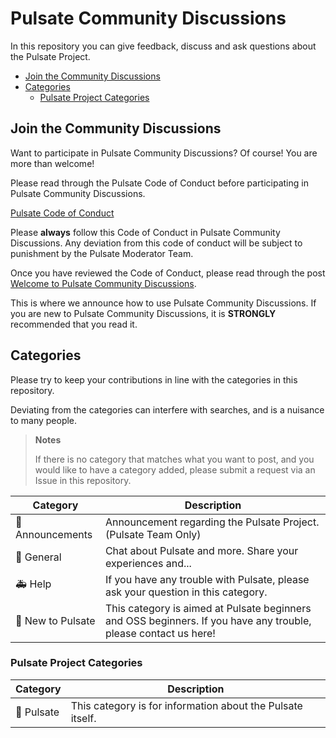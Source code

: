 # Pulsate Community Discussions

In this repository you can give feedback, discuss and ask questions about the
Pulsate Project.

- [Join the Community Discussions](#join-the-community-discussions)
- [Categories](#categories)
  - [Pulsate Project Categories](#pulsate-project-categories)

## Join the Community Discussions

Want to participate in Pulsate Community Discussions? Of course! You are more
than welcome!

Please read through the Pulsate Code of Conduct before participating in Pulsate
Community Discussions.

[Pulsate Code of Conduct][code-of-conduct]

Please **always** follow this Code of Conduct in Pulsate Community Discussions.
Any deviation from this code of conduct will be subject to punishment by the
Pulsate Moderator Team.

Once you have reviewed the Code of Conduct, please read through the post [Welcome to Pulsate Community Discussions]().

This is where we announce how to use Pulsate Community Discussions. If you are
new to Pulsate Community Discussions, it is **STRONGLY** recommended that you
read it.

## Categories

Please try to keep your contributions in line with the categories in this
repository.

Deviating from the categories can interfere with searches, and is a nuisance to
many people.

> **Notes**
>
> If there is no category that matches what you want to post, and you would like
> to have a category added, please submit a request via an Issue in this
> repository.

| Category          | Description                                                                                                     |
| ----------------- | --------------------------------------------------------------------------------------------------------------- |
| 📣 Announcements  | Announcement regarding the Pulsate Project. (Pulsate Team Only)                                                 |
| 💬 General        | Chat about Pulsate and more. Share your experiences and...                                                      |
| 🚑 Help           | If you have any trouble with Pulsate, please ask your question in this category.                                |
| 👶 New to Pulsate | This category is aimed at Pulsate beginners and OSS beginners. If you have any trouble, please contact us here! |

### Pulsate Project Categories

| Category   | Description                                                |
| ---------- | ---------------------------------------------------------- |
| 💙 Pulsate | This category is for information about the Pulsate itself. |

[code-of-conduct]: https://github.com/pulsate-dev/.github/blob/main/CODE_OF_CONDUCT.md
